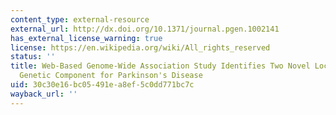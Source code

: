 ```yaml
---
content_type: external-resource
external_url: http://dx.doi.org/10.1371/journal.pgen.1002141
has_external_license_warning: true
license: https://en.wikipedia.org/wiki/All_rights_reserved
status: ''
title: Web-Based Genome-Wide Association Study Identifies Two Novel Loci and A Substantial
  Genetic Component for Parkinson's Disease
uid: 30c30e16-bc05-491e-a8ef-5c0dd771bc7c
wayback_url: ''
---
```

